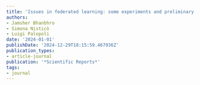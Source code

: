 ```yaml
---
title: 'Issues in federated learning: some experiments and preliminary results'
authors:
- Jamsher Bhanbhro
- Simona Nisticò
- Luigi Palopoli
date: '2024-01-01'
publishDate: '2024-12-29T18:15:59.467936Z'
publication_types:
- article-journal
publication: '*Scientific Reports*'
tags:
- journal
---
```

